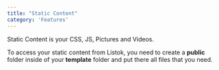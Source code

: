 ```yaml
---
title: "Static Content"
category: 'Features'
---
```


Static Content is your CSS, JS, Pictures and Videos.

To access your static content from Listok, you need to create a **public** folder inside of your **template** folder and put there all files that you need.